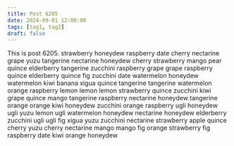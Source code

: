 ```yaml
---
title: Post 6205
date: 2024-09-01 12:00:00
tags: [tag1, tag2]
draft: false
---
```

This is post 6205.
strawberry
honeydew
raspberry
date
cherry
nectarine
grape
yuzu
tangerine
nectarine
honeydew
cherry
strawberry
mango
pear
quince
elderberry
tangerine
zucchini
raspberry
grape
grape
raspberry
quince
elderberry
quince
fig
zucchini
date
watermelon
honeydew
watermelon
kiwi
banana
xigua
quince
tangerine
tangerine
watermelon
orange
raspberry
lemon
lemon
lemon
strawberry
quince
zucchini
kiwi
grape
quince
mango
tangerine
raspberry
nectarine
honeydew
tangerine
orange
orange
kiwi
honeydew
zucchini
orange
raspberry
ugli
honeydew
ugli
yuzu
lemon
ugli
watermelon
honeydew
nectarine
honeydew
elderberry
zucchini
ugli
ugli
fig
xigua
yuzu
zucchini
nectarine
strawberry
apple
quince
cherry
yuzu
cherry
nectarine
mango
mango
fig
orange
strawberry
fig
raspberry
date
kiwi
orange
honeydew
